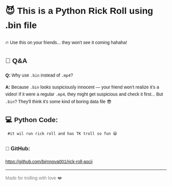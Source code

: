 <!DOCTYPE html>
<html lang="en">
<head>
  <meta charset="UTF-8">
</head>
<body style="font-family:sans-serif; line-height:1.6;">
  <h1>😈 This is a Python Rick Roll using .bin file</h1>
  <p>🔥 Use this on your friends... they won't see it coming hahaha!</p>

  <h2>👀 Q&A</h2>
  <p><strong>Q:</strong> Why use <code>.bin</code> instead of <code>.mp4</code>?</p>
  <p><strong>A:</strong> Because <code>.bin</code> looks suspiciously innocent — your friend won’t realize it’s a video! If it were a regular <code>.mp4</code>, they might get suspicious and check it first... But <code>.bin</code>? They'll think it's some kind of boring data file 😎</p>

  <h2>💻 Python Code:</h2>
  <pre><code> #it wil run rick roll and has TK troll so fun 😆</code></pre>

  <h3>🔗 GitHub:</h3>
  <p><a href="https://github.com/bimnova001/rick-roll-ascii" target="_blank">https://github.com/bimnova001/rick-roll-ascii</a></p>

  <hr>
  <p style="color:gray;">Made for trolling with love ❤️</p>
</body>
</html>
